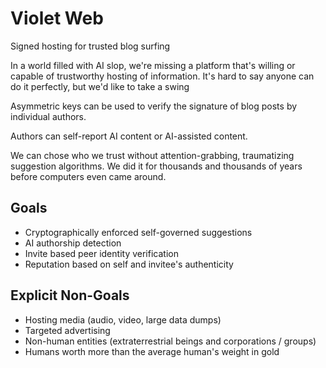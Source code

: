# Violet Web

Signed hosting for trusted blog surfing

In a world filled with AI slop, we're missing a platform that's willing or
capable of trustworthy hosting of information.
It's hard to say anyone can do it perfectly, but we'd like to take a swing

Asymmetric keys can be used to verify the signature
of blog posts by individual authors.

Authors can self-report AI content or AI-assisted content.

We can chose who we trust without attention-grabbing,
traumatizing suggestion algorithms. We did it for thousands
and thousands of years before computers even came around.

## Goals

* Cryptographically enforced self-governed suggestions
* AI authorship detection
* Invite based peer identity verification
* Reputation based on self and invitee's authenticity

## Explicit Non-Goals

* Hosting media (audio, video, large data dumps)
* Targeted advertising
* Non-human entities (extraterrestrial beings and corporations / groups)
* Humans worth more than the average human's weight in gold
